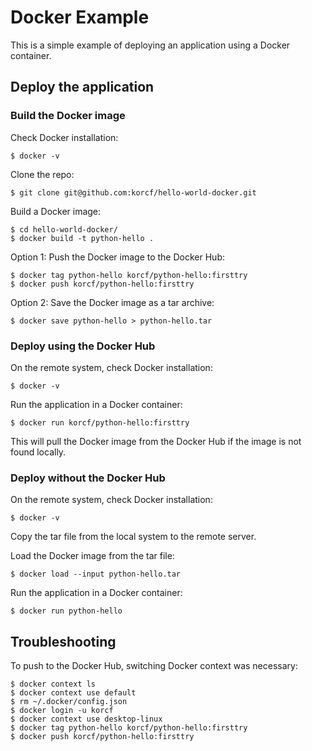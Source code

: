 # Docker Example

This is a simple example of deploying an application using a Docker container.

## Deploy the application

### Build the Docker image

Check Docker installation:
```
$ docker -v
```
Clone the repo:
```
$ git clone git@github.com:korcf/hello-world-docker.git
```
Build a Docker image:
```
$ cd hello-world-docker/
$ docker build -t python-hello .
```
Option 1: Push the Docker image to the Docker Hub:
```
$ docker tag python-hello korcf/python-hello:firsttry
$ docker push korcf/python-hello:firsttry
```
Option 2: Save the Docker image as a tar archive:
```
$ docker save python-hello > python-hello.tar
```

### Deploy using the Docker Hub

On the remote system, check Docker installation:
```
$ docker -v
```
Run the application in a Docker container:
```
$ docker run korcf/python-hello:firsttry
```
This will pull the Docker image from the Docker Hub if the image is not found locally.

### Deploy without the Docker Hub

On the remote system, check Docker installation:
```
$ docker -v
```
Copy the tar file from the local system to the remote server.

Load the Docker image from the tar file:
```
$ docker load --input python-hello.tar 
```
Run the application in a Docker container:
```
$ docker run python-hello
```

## Troubleshooting

To push to the Docker Hub, switching Docker context was necessary:
```
$ docker context ls
$ docker context use default
$ rm ~/.docker/config.json
$ docker login -u korcf
$ docker context use desktop-linux
$ docker tag python-hello korcf/python-hello:firsttry
$ docker push korcf/python-hello:firsttry
```

